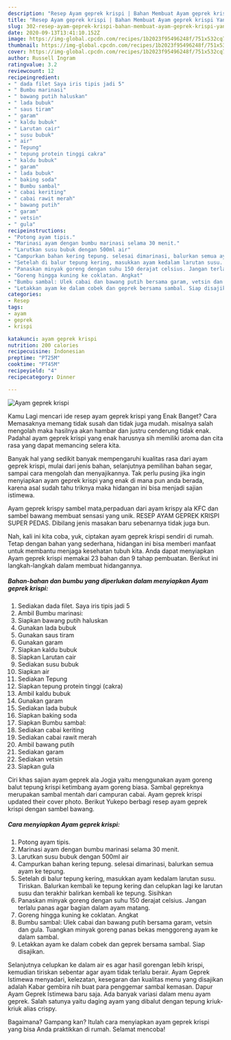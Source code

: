 ```yaml
---
description: "Resep Ayam geprek krispi | Bahan Membuat Ayam geprek krispi Yang Bikin Ngiler"
title: "Resep Ayam geprek krispi | Bahan Membuat Ayam geprek krispi Yang Bikin Ngiler"
slug: 302-resep-ayam-geprek-krispi-bahan-membuat-ayam-geprek-krispi-yang-bikin-ngiler
date: 2020-09-13T13:41:10.152Z
image: https://img-global.cpcdn.com/recipes/1b2023f95496248f/751x532cq70/ayam-geprek-krispi-foto-resep-utama.jpg
thumbnail: https://img-global.cpcdn.com/recipes/1b2023f95496248f/751x532cq70/ayam-geprek-krispi-foto-resep-utama.jpg
cover: https://img-global.cpcdn.com/recipes/1b2023f95496248f/751x532cq70/ayam-geprek-krispi-foto-resep-utama.jpg
author: Russell Ingram
ratingvalue: 3.2
reviewcount: 12
recipeingredient:
- " dada filet Saya iris tipis jadi 5"
- " Bumbu marinasi"
- " bawang putih haluskan"
- " lada bubuk"
- " saus tiram"
- " garam"
- " kaldu bubuk"
- " Larutan cair"
- " susu bubuk"
- " air"
- " Tepung"
- " tepung protein tinggi cakra"
- " kaldu bubuk"
- " garam"
- " lada bubuk"
- " baking soda"
- " Bumbu sambal"
- " cabai keriting"
- " cabai rawit merah"
- " bawang putih"
- " garam"
- " vetsin"
- " gula"
recipeinstructions:
- "Potong ayam tipis."
- "Marinasi ayam dengan bumbu marinasi selama 30 menit."
- "Larutkan susu bubuk dengan 500ml air"
- "Campurkan bahan kering tepung. selesai dimarinasi, balurkan semua ayam ke tepung."
- "Setelah di balur tepung kering, masukkan ayam kedalam larutan susu. Tiriskan. Balurkan kembali ke tepung kering dan celupkan lagi ke larutan susu dan terakhir balirkan kembali ke tepung. Sisihkan"
- "Panaskan minyak goreng dengan suhu 150 derajat celsius. Jangan terlalu panas agar bagian dalam ayam matang."
- "Goreng hingga kuning ke coklatan. Angkat"
- "Bumbu sambal: Ulek cabai dan bawang putih bersama garam, vetsin dan gula. Tuangkan minyak goreng panas bekas menggoreng ayam ke dalam sambal."
- "Letakkan ayam ke dalam cobek dan geprek bersama sambal. Siap disajikan."
categories:
- Resep
tags:
- ayam
- geprek
- krispi

katakunci: ayam geprek krispi 
nutrition: 200 calories
recipecuisine: Indonesian
preptime: "PT25M"
cooktime: "PT45M"
recipeyield: "4"
recipecategory: Dinner

---
```



![Ayam geprek krispi](https://img-global.cpcdn.com/recipes/1b2023f95496248f/751x532cq70/ayam-geprek-krispi-foto-resep-utama.jpg)

Kamu Lagi mencari ide resep ayam geprek krispi yang Enak Banget? Cara Memasaknya memang tidak susah dan tidak juga mudah. misalnya salah mengolah maka hasilnya akan hambar dan justru cenderung tidak enak. Padahal ayam geprek krispi yang enak harusnya sih memiliki aroma dan cita rasa yang dapat memancing selera kita.

Banyak hal yang sedikit banyak mempengaruhi kualitas rasa dari ayam geprek krispi, mulai dari jenis bahan, selanjutnya pemilihan bahan segar, sampai cara mengolah dan menyajikannya. Tak perlu pusing jika ingin menyiapkan ayam geprek krispi yang enak di mana pun anda berada, karena asal sudah tahu triknya maka hidangan ini bisa menjadi sajian istimewa.

Ayam geprek krispy sambel mata,perpaduan dari ayam krispy ala KFC dan sambel bawang membuat sensasi yang unik. RESEP AYAM GEPREK KRISPI SUPER PEDAS. Dibilang jenis masakan baru sebenarnya tidak juga bun.


Nah, kali ini kita coba, yuk, ciptakan ayam geprek krispi sendiri di rumah. Tetap dengan bahan yang sederhana, hidangan ini bisa memberi manfaat untuk membantu menjaga kesehatan tubuh kita. Anda dapat menyiapkan Ayam geprek krispi memakai 23 bahan dan 9 tahap pembuatan. Berikut ini langkah-langkah dalam membuat hidangannya.

<!--inarticleads1-->

##### Bahan-bahan dan bumbu yang diperlukan dalam menyiapkan Ayam geprek krispi:

1. Sediakan  dada filet. Saya iris tipis jadi 5
1. Ambil  Bumbu marinasi:
1. Siapkan  bawang putih haluskan
1. Gunakan  lada bubuk
1. Gunakan  saus tiram
1. Gunakan  garam
1. Siapkan  kaldu bubuk
1. Siapkan  Larutan cair
1. Sediakan  susu bubuk
1. Siapkan  air
1. Sediakan  Tepung
1. Siapkan  tepung protein tinggi (cakra)
1. Ambil  kaldu bubuk
1. Gunakan  garam
1. Sediakan  lada bubuk
1. Siapkan  baking soda
1. Siapkan  Bumbu sambal:
1. Sediakan  cabai keriting
1. Sediakan  cabai rawit merah
1. Ambil  bawang putih
1. Sediakan  garam
1. Sediakan  vetsin
1. Siapkan  gula


Ciri khas sajian ayam geprek ala Jogja yaitu menggunakan ayam goreng balut tepung krispi ketimbang ayam goreng biasa. Sambal gepreknya merupakan sambal mentah dari campuran cabai. Ayam geprek krispi updated their cover photo. Berikut Yukepo berbagi resep ayam geprek krispi dengan sambel bawang. 

<!--inarticleads2-->

##### Cara menyiapkan Ayam geprek krispi:

1. Potong ayam tipis.
1. Marinasi ayam dengan bumbu marinasi selama 30 menit.
1. Larutkan susu bubuk dengan 500ml air
1. Campurkan bahan kering tepung. selesai dimarinasi, balurkan semua ayam ke tepung.
1. Setelah di balur tepung kering, masukkan ayam kedalam larutan susu. Tiriskan. Balurkan kembali ke tepung kering dan celupkan lagi ke larutan susu dan terakhir balirkan kembali ke tepung. Sisihkan
1. Panaskan minyak goreng dengan suhu 150 derajat celsius. Jangan terlalu panas agar bagian dalam ayam matang.
1. Goreng hingga kuning ke coklatan. Angkat
1. Bumbu sambal: Ulek cabai dan bawang putih bersama garam, vetsin dan gula. Tuangkan minyak goreng panas bekas menggoreng ayam ke dalam sambal.
1. Letakkan ayam ke dalam cobek dan geprek bersama sambal. Siap disajikan.


Selanjutnya celupkan ke dalam air es agar hasil gorengan lebih krispi, kemudian tiriskan sebentar agar ayam tidak terlalu berair. Ayam Geprek Istimewa menyadari, kelezatan, kesegaran dan kualitas menu yang disajikan adalah Kabar gembira nih buat para penggemar sambal kemasan. Dapur Ayam Geprek Istimewa baru saja. Ada banyak variasi dalam menu ayam geprek. Salah satunya yaitu daging ayam yang dibalut dengan tepung kriuk-kriuk alias crispy. 

Bagaimana? Gampang kan? Itulah cara menyiapkan ayam geprek krispi yang bisa Anda praktikkan di rumah. Selamat mencoba!
